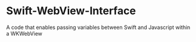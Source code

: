 # Swift-WebView-Interface

A code that enables passing variables between Swift and Javascript within a WKWebView
